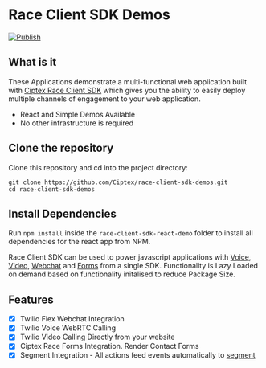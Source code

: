 
# Race Client SDK Demos

[![Publish](https://github.com/Ciptex/race-client-sdk-demos/actions/workflows/push.yml/badge.svg?branch=main)](https://github.com/Ciptex/race-client-sdk-demos/actions/workflows/push.yml)

## What is it

These Applications demonstrate a multi-functional web application built with [Ciptex Race Client SDK](https://www.npmjs.com/package/@ciptex/race-client-sdk) which gives you the ability to easily deploy multiple channels of engagement to your web application.

- React and Simple Demos Available
- No other infrastructure is required

## Clone the repository

Clone this repository and cd into the project directory:

```
git clone https://github.com/Ciptex/race-client-sdk-demos.git
cd race-client-sdk-demos
```

## Install Dependencies

Run `npm install` inside the `race-client-sdk-react-demo` folder to install all dependencies for the react app from NPM.

Race Client SDK can be used to power javascript applications with [Voice](https://www.twilio.com/voice), [Video](https://www.twilio.com/video), [Webchat](https://www.twilio.com/flex) and [Forms](https://marketplace.ciptex.com/app/PAfa4d450ce32f45fea35b0409de2de792) from a single SDK. Functionality is Lazy Loaded on demand based on functionality initalised to reduce Package Size.

## Features

 - [x] Twilio Flex Webchat Integration
 - [x] Twilio Voice WebRTC Calling
 - [x] Twilio Video Calling Directly from your website
 - [x] Ciptex Race Forms Integration. Render Contact Forms
 - [x] Segment Integration - All actions feed events automatically to [segment](https://segment.com)